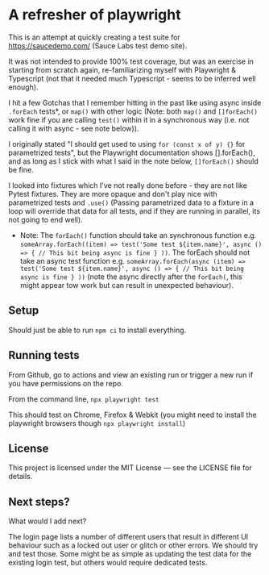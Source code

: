 # A refresher of playwright

This is an attempt at quickly creating a test suite for https://saucedemo.com/ (Sauce Labs test demo site).

It was not intended to provide 100% test coverage, but was an exercise in starting from scratch again, re-familiarizing myself with Playwright & Typescript (not that it needed much Typescript - seems to be inferred well enough).

I hit a few Gotchas that I remember hitting in the past like using async inside `.forEach` tests\*, or `map()` with other logic (Note: both `map()` and `[]forEach()` work fine if you are calling `test()` within it in a synchronous way (i.e. not calling it with async - see note below)).

I originally stated "I should get used to using `for (const x of y) {}` for parametrized tests", but the Playwright documentation shows [].forEach(), and as long as I stick with what I said in the note below, `[]forEach()` should be fine.

I looked into fixtures which I've not really done before - they are not like Pytest fixtures. They are more opaque and don't play nice with parametrized tests and `.use()` (Passing parametrized data to a fixture in a loop will override that data for all tests, and if they are running in parallel, its not going to end well).

- Note: The `forEach()` function should take an synchronous function e.g. `someArray.forEach((item) => test('Some test ${item.name}', async () => { // This bit being async is fine } ))`. The forEach should not take an async test function e.g. `someArray.forEach(async (item) => test('Some test ${item.name}', async () => { // This bit being async is fine } ))` (note the async directly after the `forEach(`, this might appear tow work but can result in unexpected behaviour).

## Setup

Should just be able to run `npm ci` to install everything.

## Running tests

From Github, go to actions and view an existing run or trigger a new run if you have permissions on the repo.

From the command line, `npx playwright test`

This should test on Chrome, Firefox & Webkit (you might need to install the playwright browsers though `npx playwright install`)

## License

This project is licensed under the MIT License — see the LICENSE file for details.

## Next steps?

What would I add next?

The login page lists a number of different users that result in different UI behaviour such as a locked out user or glitch or other errors. We should try and test those. Some might be as simple as updating the test data for the existing login test, but others would require dedicated tests.
